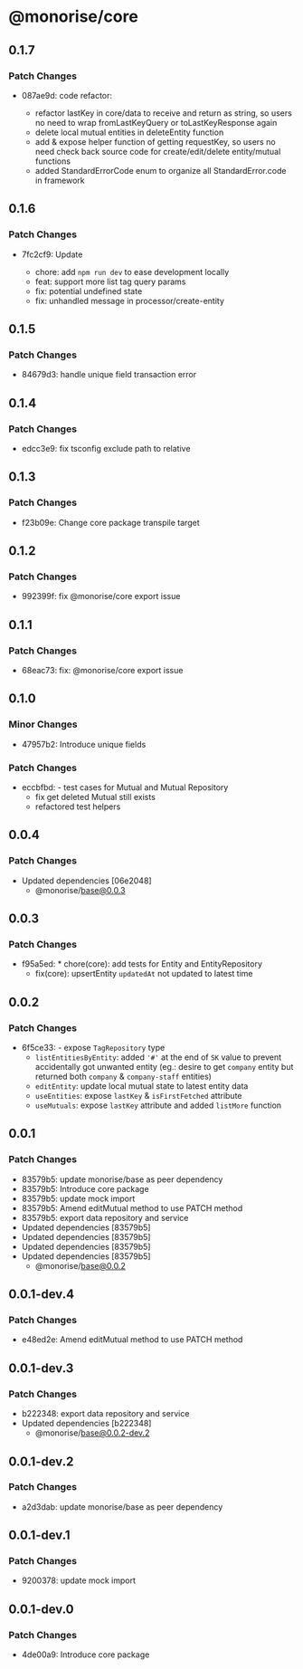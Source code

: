 # @monorise/core

## 0.1.7

### Patch Changes

- 087ae9d: code refactor:

  - refactor lastKey in core/data to receive and return as string, so users no need to wrap fromLastKeyQuery or toLastKeyResponse again
  - delete local mutual entities in deleteEntity function
  - add & expose helper function of getting requestKey, so users no need check back source code for create/edit/delete entity/mutual functions
  - added StandardErrorCode enum to organize all StandardError.code in framework

## 0.1.6

### Patch Changes

- 7fc2cf9: Update

  - chore: add `npm run dev` to ease development locally
  - feat: support more list tag query params
  - fix: potential undefined state
  - fix: unhandled message in processor/create-entity

## 0.1.5

### Patch Changes

- 84679d3: handle unique field transaction error

## 0.1.4

### Patch Changes

- edcc3e9: fix tsconfig exclude path to relative

## 0.1.3

### Patch Changes

- f23b09e: Change core package transpile target

## 0.1.2

### Patch Changes

- 992399f: fix @monorise/core export issue

## 0.1.1

### Patch Changes

- 68eac73: fix: @monorise/core export issue

## 0.1.0

### Minor Changes

- 47957b2: Introduce unique fields

### Patch Changes

- eccbfbd: - test cases for Mutual and Mutual Repository
  - fix get deleted Mutual still exists
  - refactored test helpers

## 0.0.4

### Patch Changes

- Updated dependencies [06e2048]
  - @monorise/base@0.0.3

## 0.0.3

### Patch Changes

- f95a5ed: \* chore(core): add tests for Entity and EntityRepository
  - fix(core): upsertEntity `updatedAt` not updated to latest time

## 0.0.2

### Patch Changes

- 6f5ce33: - expose `TagRepository` type
  - `listEntitiesByEntity`: added `'#'` at the end of `SK` value to prevent accidentally got unwanted entity (eg.: desire to get `company` entity but returned both `company` & `company-staff` entities)
  - `editEntity`: update local mutual state to latest entity data
  - `useEntities`: expose `lastKey` & `isFirstFetched` attribute
  - `useMutuals`: expose `lastKey` attribute and added `listMore` function

## 0.0.1

### Patch Changes

- 83579b5: update monorise/base as peer dependency
- 83579b5: Introduce core package
- 83579b5: update mock import
- 83579b5: Amend editMutual method to use PATCH method
- 83579b5: export data repository and service
- Updated dependencies [83579b5]
- Updated dependencies [83579b5]
- Updated dependencies [83579b5]
- Updated dependencies [83579b5]
  - @monorise/base@0.0.2

## 0.0.1-dev.4

### Patch Changes

- e48ed2e: Amend editMutual method to use PATCH method

## 0.0.1-dev.3

### Patch Changes

- b222348: export data repository and service
- Updated dependencies [b222348]
  - @monorise/base@0.0.2-dev.2

## 0.0.1-dev.2

### Patch Changes

- a2d3dab: update monorise/base as peer dependency

## 0.0.1-dev.1

### Patch Changes

- 9200378: update mock import

## 0.0.1-dev.0

### Patch Changes

- 4de00a9: Introduce core package
